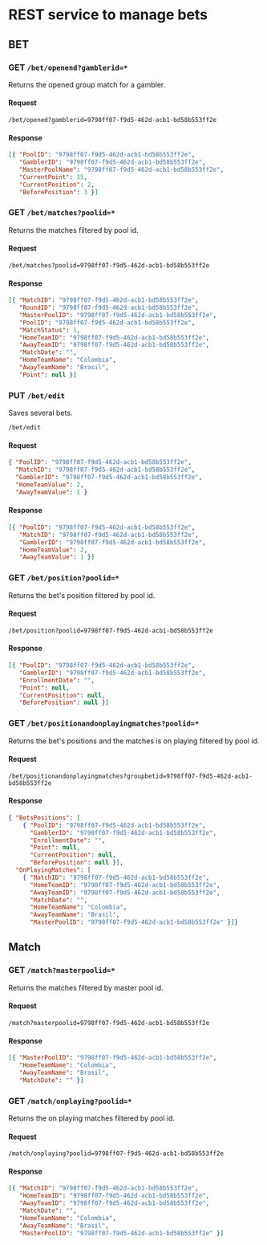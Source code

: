 # REST service to manage bets

## BET

### GET `/bet/openend?gamblerid=*`

Returns the opened group match for a gambler.

#### Request

`/bet/opened?gamblerid=9798ff07-f9d5-462d-acb1-bd58b553ff2e`

#### Response

```json
[{ "PoolID": "9798ff07-f9d5-462d-acb1-bd58b553ff2e",
   "GamblerID": "9798ff07-f9d5-462d-acb1-bd58b553ff2e",
   "MasterPoolName": "9798ff07-f9d5-462d-acb1-bd58b553ff2e",
   "CurrentPoint": 15,
   "CurrentPosition": 2,
   "BeforePosition": 3 }]
```

### GET `/bet/matches?poolid=*`

Returns the matches filtered by pool id.

#### Request

`/bet/matches?poolid=9798ff07-f9d5-462d-acb1-bd58b553ff2e`

#### Response

```json
[{ "MatchID": "9798ff07-f9d5-462d-acb1-bd58b553ff2e",
   "RoundID": "9798ff07-f9d5-462d-acb1-bd58b553ff2e",
   "MasterPoolID": "9798ff07-f9d5-462d-acb1-bd58b553ff2e",
   "PoolID": "9798ff07-f9d5-462d-acb1-bd58b553ff2e",
   "MatchStatus": 1,
   "HomeTeamID": "9798ff07-f9d5-462d-acb1-bd58b553ff2e",
   "AwayTeamID": "9798ff07-f9d5-462d-acb1-bd58b553ff2e",
   "MatchDate": "",
   "HomeTeamName": "Colombia",
   "AwayTeamName": "Brasil",
   "Point": null }]
```

### PUT `/bet/edit`

Saves several bets.

`/bet/edit`

#### Request

```json
{ "PoolID": "9798ff07-f9d5-462d-acb1-bd58b553ff2e",
  "MatchID": "9798ff07-f9d5-462d-acb1-bd58b553ff2e",
  "GamblerID": "9798ff07-f9d5-462d-acb1-bd58b553ff2e",
  "HomeTeamValue": 2,
  "AwayTeamValue": 1 }
```

#### Response

```json
[{ "PoolID": "9798ff07-f9d5-462d-acb1-bd58b553ff2e",
   "MatchID": "9798ff07-f9d5-462d-acb1-bd58b553ff2e",
   "GamblerID": "9798ff07-f9d5-462d-acb1-bd58b553ff2e",
   "HomeTeamValue": 2,
   "AwayTeamValue": 1 }]
```

### GET `/bet/position?poolid=*`

Returns the bet's position filtered by pool id.

#### Request

`/bet/position?poolid=9798ff07-f9d5-462d-acb1-bd58b553ff2e`

#### Response

```json
[{ "PoolID": "9798ff07-f9d5-462d-acb1-bd58b553ff2e",
   "GamblerID": "9798ff07-f9d5-462d-acb1-bd58b553ff2e",
   "EnrollmentDate": "",
   "Point": null,
   "CurrentPosition": null,
   "BeforePosition": null }]
```

### GET `/bet/positionandonplayingmatches?poolid=*`

Returns the bet's positions and the matches is on playing filtered by pool id.

#### Request

`/bet/positionandonplayingmatches?groupbetid=9798ff07-f9d5-462d-acb1-bd58b553ff2e`

#### Response

```json
{ "BetsPositions": [
    { "PoolID": "9798ff07-f9d5-462d-acb1-bd58b553ff2e",
      "GamblerID": "9798ff07-f9d5-462d-acb1-bd58b553ff2e",
      "EnrollmentDate": "",
      "Point": null,
      "CurrentPosition": null,
      "BeforePosition": null }],
  "OnPlayingMatches": [
    { "MatchID": "9798ff07-f9d5-462d-acb1-bd58b553ff2e",
      "HomeTeamID": "9798ff07-f9d5-462d-acb1-bd58b553ff2e",
      "AwayTeamID": "9798ff07-f9d5-462d-acb1-bd58b553ff2e",
      "MatchDate": "",
      "HomeTeamName": "Colombia",
      "AwayTeamName": "Brasil",
      "MasterPoolID": "9798ff07-f9d5-462d-acb1-bd58b553ff2e" }]}
```

## Match

### GET `/match?masterpoolid=*`

Returns the matches filtered by master pool id.

#### Request

`/match?masterpoolid=9798ff07-f9d5-462d-acb1-bd58b553ff2e`

#### Response

```json
[{ "MasterPoolID": "9798ff07-f9d5-462d-acb1-bd58b553ff2e",
   "HomeTeamName": "Colombia",
   "AwayTeamName": "Brasil",
   "MatchDate": "" }]
```

### GET `/match/onplaying?poolid=*`

Returns the on playing matches filtered by pool id.

#### Request

`/match/onplaying?poolid=9798ff07-f9d5-462d-acb1-bd58b553ff2e`

#### Response

```json
[{ "MatchID": "9798ff07-f9d5-462d-acb1-bd58b553ff2e",
   "HomeTeamID": "9798ff07-f9d5-462d-acb1-bd58b553ff2e",
   "AwayTeamID": "9798ff07-f9d5-462d-acb1-bd58b553ff2e",
   "MatchDate": "",
   "HomeTeamName": "Colombia",
   "AwayTeamName": "Brasil",
   "MasterPoolID": "9798ff07-f9d5-462d-acb1-bd58b553ff2e" }]
```
